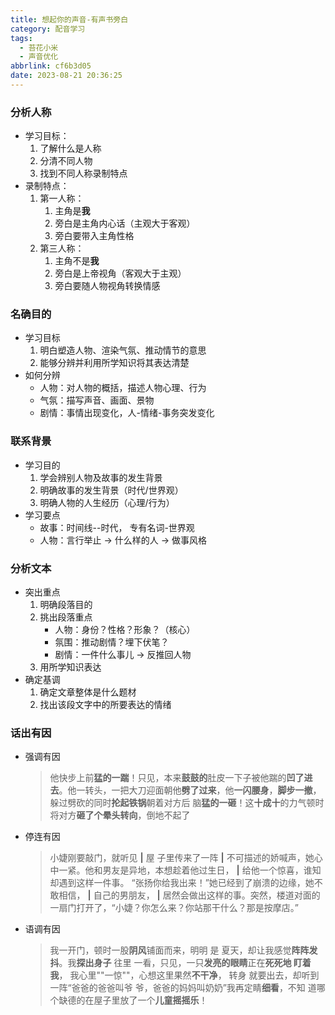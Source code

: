 ```yaml
---
title: 想起你的声音-有声书旁白
category: 配音学习
tags:
  - 苔花小米
  - 声音优化
abbrlink: cf6b3d05
date: 2023-08-21 20:36:25
---
```


### 分析人称

- 学习目标：
  1. 了解什么是人称
  2. 分清不同人物
  3. 找到不同人称录制特点
- 录制特点：
  1. 第一人称：
     1. 主角是**我**
     2. 旁白是主角内心话（主观大于客观）
     3. 旁白要带入主角性格
  2. 第三人称：
     1. 主角不是**我**
     2. 旁白是上帝视角（客观大于主观）
     3. 旁白要随人物视角转换情感

### 名确目的

- 学习目标
  1. 明白塑造人物、渲染气氛、推动情节的意思
  2. 能够分辨并利用所学知识将其表达清楚
- 如何分辨
  - 人物：对人物的概括，描述人物心理、行为
  - 气氛：描写声音、画面、景物
  - 剧情：事情出现变化，人-情绪-事务突发变化

### 联系背景

- 学习目的
  1. 学会辨别人物及故事的发生背景
  2. 明确故事的发生背景（时代/世界观）
  3. 明确人物的人生经历（心理/行为）
- 学习要点
  - 故事：时间线--时代， 专有名词-世界观
  - 人物：言行举止 -> 什么样的人 -> 做事风格

### 分析文本

- 突出重点
  1. 明确段落目的
  2. 挑出段落重点
     - 人物：身份？性格？形象？（核心）
     - 氛围：推动剧情？埋下伏笔？
     - 剧情：一件什么事儿 → 反推回人物
  3. 用所学知识表达
- 确定基调
  1. 确定文章整体是什么题材
  2. 找出该段文字中的所要表达的情绪

### 话出有因

- 强调有因

  > 他快步上前**猛的一踹**！只见，本来**鼓鼓的**肚皮一下子被他踹的**凹了进去**。他一转头，一把大刀迎面朝他**劈了过来**，他**一闪腰身**，**脚步一撤**，
  > 躲过劈砍的同时**抡起铁锅**朝着对方后 脑**猛的一砸**！这**十成十**的力气顿时将对方**砸了个晕头转向**，倒地不起了

- 停连有因
  > 小婕刚要敲门，就听见 **|** 屋 子里传来了一阵 **|** 不可描述的娇喊声，她心中一紧。他和男友是异地，本想趁着他过生日， **|** 给他一个惊喜，谁知却遇到这样一件事。
  > “张扬你给我出来！”她已经到了崩溃的边缘，她不敢相信， **|** 自己的男朋友， **|** 居然会做出这样的事。突然，楼道对面的一扇门打开了，“小婕？你怎么来？你站那干什么？那是按摩店。”
- 语调有因 ​
  > 我一开门，顿时一股**阴风**铺面而来，明明 是 夏天，却让我感觉**阵阵发抖**。我**探出身子** 往里 一看，只见，一只**发亮的眼睛**正在**死死地 盯着 我**，
  > 我心里""一惊""，心想这里果然**不干净**， 转身 就要出去，却听到一阵“爸爸的爸爸叫爷 爷，爸爸的妈妈叫奶奶”我再定睛**细看**，不知 道哪个缺德的在屋子里放了一个**儿童摇摇乐**！
